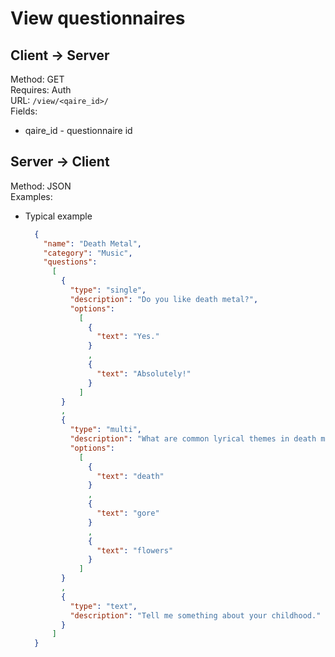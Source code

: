 # View questionnaires

## Client -> Server
Method: GET  
Requires: Auth  
URL: `/view/<qaire_id>/`  
Fields:  
* qaire_id - questionnaire id

## Server -> Client
Method: JSON  
Examples:  
* Typical example

  ```json
    {
      "name": "Death Metal",
      "category": "Music",
      "questions":
        [
          {
            "type": "single",
            "description": "Do you like death metal?",
            "options":
              [
                {
                  "text": "Yes."
                }
                ,
                {
                  "text": "Absolutely!"
                }
              ]
          }
          ,
          {
            "type": "multi",
            "description": "What are common lyrical themes in death metal?",
            "options":
              [
                {
                  "text": "death"
                }
                ,
                {
                  "text": "gore"
                }
                ,
                {
                  "text": "flowers"
                }
              ]
          }
          ,
          {
            "type": "text",
            "description": "Tell me something about your childhood."
          }
        ]
    }
  ```

